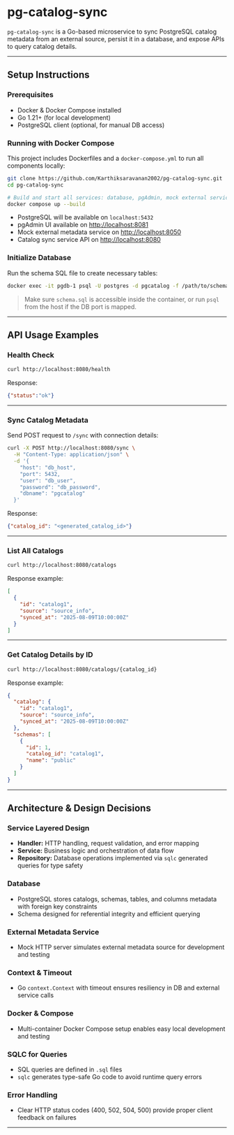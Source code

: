 
# pg-catalog-sync

`pg-catalog-sync` is a Go-based microservice to sync PostgreSQL catalog metadata from an external source, persist it in a database, and expose APIs to query catalog details.

---

## Setup Instructions

### Prerequisites

- Docker & Docker Compose installed  
- Go 1.21+ (for local development)  
- PostgreSQL client (optional, for manual DB access)

### Running with Docker Compose

This project includes Dockerfiles and a `docker-compose.yml` to run all components locally:

```bash
git clone https://github.com/Karthiksaravanan2002/pg-catalog-sync.git
cd pg-catalog-sync

# Build and start all services: database, pgAdmin, mock external service, and catalog sync service
docker compose up --build
```

- PostgreSQL will be available on `localhost:5432`
- pgAdmin UI available on [http://localhost:8081](http://localhost:8081)
- Mock external metadata service on [http://localhost:8050](http://localhost:8050)
- Catalog sync service API on [http://localhost:8080](http://localhost:8080)

### Initialize Database

Run the schema SQL file to create necessary tables:

```bash
docker exec -it pgdb-1 psql -U postgres -d pgcatalog -f /path/to/schema.sql
```

> Make sure `schema.sql` is accessible inside the container, or run `psql` from the host if the DB port is mapped.

---

## API Usage Examples

### Health Check

```bash
curl http://localhost:8080/health
```

Response:

```json
{"status":"ok"}
```

---

### Sync Catalog Metadata

Send POST request to `/sync` with connection details:

```bash
curl -X POST http://localhost:8080/sync \
  -H "Content-Type: application/json" \
  -d '{
    "host": "db_host",
    "port": 5432,
    "user": "db_user",
    "password": "db_password",
    "dbname": "pgcatalog"
  }'
```

Response:

```json
{"catalog_id": "<generated_catalog_id>"}
```

---

### List All Catalogs

```bash
curl http://localhost:8080/catalogs
```

Response example:

```json
[
  {
    "id": "catalog1",
    "source": "source_info",
    "synced_at": "2025-08-09T10:00:00Z"
  }
]
```

---

### Get Catalog Details by ID

```bash
curl http://localhost:8080/catalogs/{catalog_id}
```

Response example:

```json
{
  "catalog": {
    "id": "catalog1",
    "source": "source_info",
    "synced_at": "2025-08-09T10:00:00Z"
  },
  "schemas": [
    {
      "id": 1,
      "catalog_id": "catalog1",
      "name": "public"
    }
  ]
}
```

---

## Architecture & Design Decisions

### Service Layered Design

- **Handler:** HTTP handling, request validation, and error mapping  
- **Service:** Business logic and orchestration of data flow  
- **Repository:** Database operations implemented via `sqlc` generated queries for type safety  

### Database

- PostgreSQL stores catalogs, schemas, tables, and columns metadata with foreign key constraints  
- Schema designed for referential integrity and efficient querying  

### External Metadata Service

- Mock HTTP server simulates external metadata source for development and testing  

### Context & Timeout

- Go `context.Context` with timeout ensures resiliency in DB and external service calls  

### Docker & Compose

- Multi-container Docker Compose setup enables easy local development and testing  

### SQLC for Queries

- SQL queries are defined in `.sql` files  
- `sqlc` generates type-safe Go code to avoid runtime query errors  

### Error Handling

- Clear HTTP status codes (400, 502, 504, 500) provide proper client feedback on failures  

---
